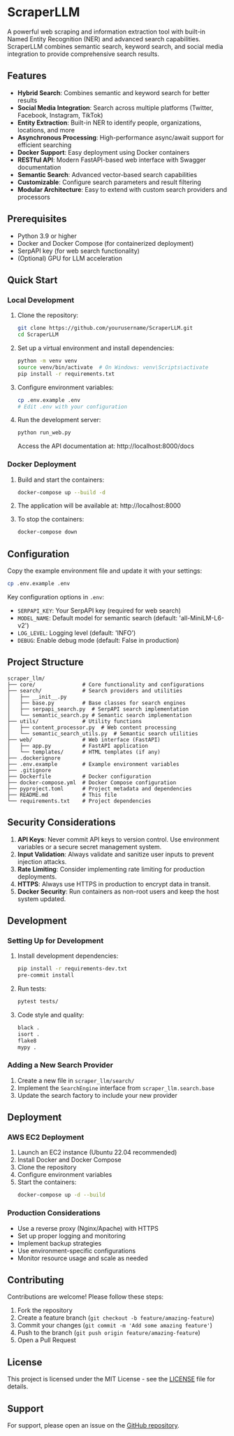 # ScraperLLM

A powerful web scraping and information extraction tool with built-in Named Entity Recognition (NER) and advanced search capabilities. ScraperLLM combines semantic search, keyword search, and social media integration to provide comprehensive search results.

## Features

- **Hybrid Search**: Combines semantic and keyword search for better results
- **Social Media Integration**: Search across multiple platforms (Twitter, Facebook, Instagram, TikTok)
- **Entity Extraction**: Built-in NER to identify people, organizations, locations, and more
- **Asynchronous Processing**: High-performance async/await support for efficient searching
- **Docker Support**: Easy deployment using Docker containers
- **RESTful API**: Modern FastAPI-based web interface with Swagger documentation
- **Semantic Search**: Advanced vector-based search capabilities
- **Customizable**: Configure search parameters and result filtering
- **Modular Architecture**: Easy to extend with custom search providers and processors

## Prerequisites

- Python 3.9 or higher
- Docker and Docker Compose (for containerized deployment)
- SerpAPI key (for web search functionality)
- (Optional) GPU for LLM acceleration

## Quick Start

### Local Development

1. Clone the repository:
   ```bash
   git clone https://github.com/yourusername/ScraperLLM.git
   cd ScraperLLM
   ```

2. Set up a virtual environment and install dependencies:
   ```bash
   python -m venv venv
   source venv/bin/activate  # On Windows: venv\Scripts\activate
   pip install -r requirements.txt
   ```

3. Configure environment variables:
   ```bash
   cp .env.example .env
   # Edit .env with your configuration
   ```

4. Run the development server:
   ```bash
   python run_web.py
   ```
   Access the API documentation at: http://localhost:8000/docs

### Docker Deployment

1. Build and start the containers:
   ```bash
   docker-compose up --build -d
   ```

2. The application will be available at: http://localhost:8000

3. To stop the containers:
   ```bash
   docker-compose down
   ```

## Configuration

Copy the example environment file and update it with your settings:

```bash
cp .env.example .env
```

Key configuration options in `.env`:
- `SERPAPI_KEY`: Your SerpAPI key (required for web search)
- `MODEL_NAME`: Default model for semantic search (default: 'all-MiniLM-L6-v2')
- `LOG_LEVEL`: Logging level (default: 'INFO')
- `DEBUG`: Enable debug mode (default: False in production)

## Project Structure

```
scraper_llm/
├── core/               # Core functionality and configurations
├── search/             # Search providers and utilities
│   ├── __init__.py
│   ├── base.py         # Base classes for search engines
│   ├── serpapi_search.py  # SerpAPI search implementation
│   └── semantic_search.py # Semantic search implementation
├── utils/              # Utility functions
│   ├── content_processor.py  # Web content processing
│   └── semantic_search_utils.py  # Semantic search utilities
├── web/                # Web interface (FastAPI)
│   ├── app.py          # FastAPI application
│   └── templates/      # HTML templates (if any)
├── .dockerignore
├── .env.example        # Example environment variables
├── .gitignore
├── Dockerfile          # Docker configuration
├── docker-compose.yml  # Docker Compose configuration
├── pyproject.toml      # Project metadata and dependencies
├── README.md           # This file
└── requirements.txt    # Project dependencies
```

## Security Considerations

1. **API Keys**: Never commit API keys to version control. Use environment variables or a secure secret management system.
2. **Input Validation**: Always validate and sanitize user inputs to prevent injection attacks.
3. **Rate Limiting**: Consider implementing rate limiting for production deployments.
4. **HTTPS**: Always use HTTPS in production to encrypt data in transit.
5. **Docker Security**: Run containers as non-root users and keep the host system updated.

## Development

### Setting Up for Development

1. Install development dependencies:
   ```bash
   pip install -r requirements-dev.txt
   pre-commit install
   ```

2. Run tests:
   ```bash
   pytest tests/
   ```

3. Code style and quality:
   ```bash
   black .
   isort .
   flake8
   mypy .
   ```

### Adding a New Search Provider

1. Create a new file in `scraper_llm/search/`
2. Implement the `SearchEngine` interface from `scraper_llm.search.base`
3. Update the search factory to include your new provider

## Deployment

### AWS EC2 Deployment

1. Launch an EC2 instance (Ubuntu 22.04 recommended)
2. Install Docker and Docker Compose
3. Clone the repository
4. Configure environment variables
5. Start the containers:
   ```bash
   docker-compose up -d --build
   ```

### Production Considerations

- Use a reverse proxy (Nginx/Apache) with HTTPS
- Set up proper logging and monitoring
- Implement backup strategies
- Use environment-specific configurations
- Monitor resource usage and scale as needed

## Contributing

Contributions are welcome! Please follow these steps:

1. Fork the repository
2. Create a feature branch (`git checkout -b feature/amazing-feature`)
3. Commit your changes (`git commit -m 'Add some amazing feature'`)
4. Push to the branch (`git push origin feature/amazing-feature`)
5. Open a Pull Request

## License

This project is licensed under the MIT License - see the [LICENSE](LICENSE) file for details.

## Support

For support, please open an issue on the [GitHub repository](https://github.com/yourusername/ScraperLLM/issues).

